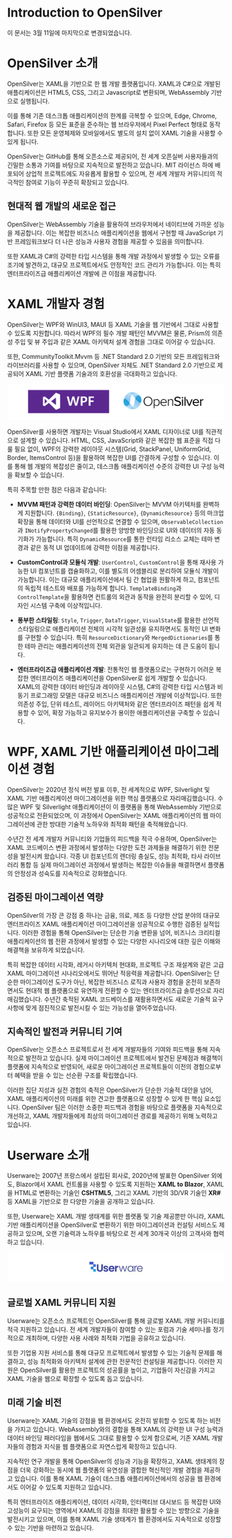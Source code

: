 # Introduction to OpenSilver
이 문서는 3월 11일에 마지막으로 변경되었습니다.

# OpenSilver 소개
OpenSilver는 XAML을 기반으로 한 웹 개발 플랫폼입니다. XAML과 C#으로 개발된 애플리케이션은 HTML5, CSS, 그리고 Javascript로 변환되며, WebAssembly 기반으로 실행됩니다.

이를 통해 기존 데스크톱 애플리케이션의 한계를 극복할 수 있으며, Edge, Chrome, Safari, Firefox 등 모든 표준을 준수하는 웹 브라우저에서 Pixel Perfect 형태로 동작합니다. 또한 모든 운영체제와 모바일에서도 별도의 설치 없이 XAML 기술을 사용할 수 있게 됩니다.

OpenSilver는 GitHub를 통해 오픈소스로 제공되어, 전 세계 오픈실버 사용자들과의 긴밀한 소통과 기여를 바탕으로 지속적으로 발전하고 있습니다. MIT 라이선스 하에 배포되어 상업적 프로젝트에도 자유롭게 활용할 수 있으며, 전 세계 개발자 커뮤니티의 적극적인 참여로 기능이 꾸준히 확장되고 있습니다.

## 현대적 웹 개발의 새로운 접근
OpenSilver는 WebAssembly 기술을 활용하여 브라우저에서 네이티브에 가까운 성능을 제공합니다. 이는 복잡한 비즈니스 애플리케이션을 웹에서 구현할 때 JavaScript 기반 프레임워크보다 더 나은 성능과 사용자 경험을 제공할 수 있음을 의미합니다.

또한 XAML과 C#의 강력한 타입 시스템을 통해 개발 과정에서 발생할 수 있는 오류를 조기에 발견하고, 대규모 프로젝트에서도 안정적인 코드 관리가 가능합니다. 이는 특히 엔터프라이즈급 애플리케이션 개발에 큰 이점을 제공합니다.

# XAML 개발자 경험
 
OpenSilver는 WPF와 WinUI3, MAUI 등 XAML 기술을 웹 기반에서 그대로 사용할 수 있도록 지원합니다. 따라서 WPF의 필수 개발 패턴인 MVVM은 물론, Prism의 의존성 주입 및 뷰 주입과 같은 XAML 아키텍처 설계 경험을 그대로 이어갈 수 있습니다. 

또한, CommunityToolkit.Mvvm 등 .NET Standard 2.0 기반의 모든 프레임워크와 라이브러리를 사용할 수 있으며, OpenSilver 자체도 .NET Standard 2.0 기반으로 제공되어 XAML 기반 플랫폼 기술과의 호환성을 극대화하고 있습니다.

![image](https://raw.githubusercontent.com/UserwareDocumentation/userware-docs/main/images/5901bcf89ae64ebda5d33ea6b58f5cde.png)

OpenSilver를 사용하면 개발자는 Visual Studio에서 XAML 디자이너로 UI를 직관적으로 설계할 수 있습니다. HTML, CSS, JavaScript와 같은 복잡한 웹 표준을 직접 다룰 필요 없이, WPF의 강력한 레이아웃 시스템(Grid, StackPanel, UniformGrid, Border, ItemsControl 등)을 활용하여 복잡한 UI를 간결하게 구성할 수 있습니다. 이를 통해 웹 개발의 복잡성은 줄이고, 데스크톱 애플리케이션 수준의 강력한 UI 구성 능력을 확보할 수 있습니다.

특히 주목할 만한 점은 다음과 같습니다:

- **MVVM 패턴과 강력한 데이터 바인딩**: OpenSilver는 MVVM 아키텍처를 완벽하게 지원합니다. `{Binding}`, `{StaticResource}`, `{DynamicResource}` 등의 마크업 확장을 통해 데이터와 UI를 선언적으로 연결할 수 있으며, `ObservableCollection`과 `INotifyPropertyChanged`를 활용한 양방향 바인딩으로 UI와 데이터의 자동 동기화가 가능합니다. 특히 `DynamicResource`를 통한 런타임 리소스 교체는 테마 변경과 같은 동적 UI 업데이트에 강력한 이점을 제공합니다.

- **CustomControl과 모듈식 개발**: `UserControl`, `CustomControl`을 통해 재사용 가능한 UI 컴포넌트를 캡슐화하고, 이를 별도의 어셈블리로 분리하여 모듈식 개발이 가능합니다. 이는 대규모 애플리케이션에서 팀 간 협업을 원활하게 하고, 컴포넌트의 독립적 테스트와 배포를 가능하게 합니다. `TemplateBinding`과 `ControlTemplate`을 활용하면 컨트롤의 외관과 동작을 완전히 분리할 수 있어, 디자인 시스템 구축에 이상적입니다.

- **풍부한 스타일링**: `Style`, `Trigger`, `DataTrigger`, `VisualState`를 활용한 선언적 스타일링으로 애플리케이션 전체의 시각적 일관성을 유지하면서도 동적인 UI 변화를 구현할 수 있습니다. 특히 `ResourceDictionary`와 `MergedDictionaries`를 통한 테마 관리는 애플리케이션의 전체 외관을 일관되게 유지하는 데 큰 도움이 됩니다.

- **엔터프라이즈급 애플리케이션 개발**: 전통적인 웹 플랫폼으로는 구현하기 어려운 복잡한 엔터프라이즈 애플리케이션을 OpenSilver로 쉽게 개발할 수 있습니다. XAML의 강력한 데이터 바인딩과 레이아웃 시스템, C#의 강력한 타입 시스템과 비동기 프로그래밍 모델은 대규모 비즈니스 애플리케이션 개발에 이상적입니다. 또한 의존성 주입, 단위 테스트, 레이어드 아키텍처와 같은 엔터프라이즈 패턴을 쉽게 적용할 수 있어, 확장 가능하고 유지보수가 용이한 애플리케이션을 구축할 수 있습니다.

# WPF, XAML 기반 애플리케이션 마이그레이션 경험

OpenSilver는 2020년 정식 버전 발표 이후, 전 세계적으로 WPF, Silverlight 및 XAML 기반 애플리케이션 마이그레이션을 위한 핵심 플랫폼으로 자리매김했습니다. 수많은 WPF 및 Silverlight 애플리케이션이 이 플랫폼을 통해 WebAssembly 기반으로 성공적으로 전환되었으며, 이 과정에서 OpenSilver는 XAML 애플리케이션의 웹 마이그레이션에 관한 방대한 기술적 노하우와 최적화 패턴을 축적해왔습니다.

수년간 전 세계 개발자 커뮤니티와 기업들의 피드백을 적극 수용하며, OpenSilver는 XAML 코드베이스 변환 과정에서 발생하는 다양한 도전 과제들을 해결하기 위한 전문성을 발전시켜 왔습니다. 각종 UI 컴포넌트의 렌더링 충실도, 성능 최적화, 타사 라이브러리 통합 등 실제 마이그레이션 과정에서 발생하는 복잡한 이슈들을 해결하면서 플랫폼의 안정성과 성숙도를 지속적으로 강화했습니다.

## 검증된 마이그레이션 역량

OpenSilver의 가장 큰 강점 중 하나는 금융, 의료, 제조 등 다양한 산업 분야의 대규모 엔터프라이즈 XAML 애플리케이션 마이그레이션을 성공적으로 수행한 검증된 실적입니다. 이러한 경험을 통해 OpenSilver는 단순한 기술 변환을 넘어, 비즈니스 크리티컬 애플리케이션의 웹 전환 과정에서 발생할 수 있는 다양한 시나리오에 대한 깊은 이해와 해결책을 보유하게 되었습니다.

특히 복잡한 데이터 시각화, 레거시 아키텍처 현대화, 프로젝트 구조 재설계와 같은 고급 XAML 마이그레이션 시나리오에서도 뛰어난 적응력을 제공합니다. OpenSilver는 단순한 마이그레이션 도구가 아닌, 복잡한 비즈니스 로직과 사용자 경험을 온전히 보존하면서도 현대적 웹 플랫폼으로 유연하게 전환할 수 있는 엔터프라이즈급 솔루션으로 자리매김했습니다. 수년간 축적된 XAML 코드베이스를 재활용하면서도 새로운 기술적 요구사항에 맞게 점진적으로 발전시킬 수 있는 가능성을 열어주었습니다.

## 지속적인 발전과 커뮤니티 기여

OpenSilver는 오픈소스 프로젝트로서 전 세계 개발자들의 기여와 피드백을 통해 지속적으로 발전하고 있습니다. 실제 마이그레이션 프로젝트에서 발견된 문제점과 해결책이 플랫폼에 지속적으로 반영되어, 새로운 마이그레이션 프로젝트들이 이전의 경험으로부터 혜택을 받을 수 있는 선순환 구조를 확립했습니다.

이러한 집단 지성과 실전 경험의 축적은 OpenSilver가 단순한 기술적 대안을 넘어, XAML 애플리케이션의 미래를 위한 견고한 플랫폼으로 성장할 수 있게 한 핵심 요소입니다. OpenSilver 팀은 이러한 소중한 피드백과 경험을 바탕으로 플랫폼을 지속적으로 개선하고, XAML 개발자들에게 최상의 마이그레이션 경로를 제공하기 위해 노력하고 있습니다.

# Userware 소개

Userware는 2007년 프랑스에서 설립된 회사로, 2020년에 발표한 OpenSilver 외에도, Blazor에서 XAML 컨트롤을 사용할 수 있도록 지원하는 **XAML to Blazor**, XAML을 HTML로 변환하는 기술인 **CSHTML5**, 그리고 XAML 기반의 3D/VR 기술인 **XR#** 등 XAML을 기반으로 한 다양한 기술을 공개하고 있습니다.

또한, Userware는 XAML 개발 생태계를 위한 플랫폼 및 기술 제공뿐만 아니라, XAML 기반 애플리케이션을 OpenSilver로 변환하기 위한 마이그레이션과 컨설팅 서비스도 제공하고 있으며, 오랜 기술력과 노하우를 바탕으로 전 세계 30개국 이상의 고객사와 협력하고 있습니다.

![image](https://raw.githubusercontent.com/UserwareDocumentation/userware-docs/main/images/604e50ae32954394983ed41dbee25ab8.png)

## 글로벌 XAML 커뮤니티 지원

Userware는 오픈소스 프로젝트인 OpenSilver를 통해 글로벌 XAML 개발 커뮤니티를 적극 지원하고 있습니다. 전 세계 개발자들이 참여할 수 있는 포럼과 기술 세미나를 정기적으로 개최하며, 다양한 사용 사례와 최적화 기법을 공유하고 있습니다.

또한 기업용 지원 서비스를 통해 대규모 프로젝트에서 발생할 수 있는 기술적 문제를 해결하고, 성능 최적화와 아키텍처 설계에 관한 전문적인 컨설팅을 제공합니다. 이러한 지원은 OpenSilver를 활용한 프로젝트의 성공률을 높이고, 기업들이 자신감을 가지고 XAML 기술을 웹으로 확장할 수 있도록 돕고 있습니다.

## 미래 기술 비전

Userware는 XAML 기술의 강점을 웹 환경에서도 온전히 발휘할 수 있도록 하는 비전을 가지고 있습니다. WebAssembly와의 결합을 통해 XAML의 강력한 UI 구성 능력과 데이터 바인딩 패러다임을 웹에서도 그대로 활용할 수 있게 함으로써, 기존 XAML 개발자들의 경험과 지식을 웹 플랫폼으로 자연스럽게 확장하고 있습니다.

지속적인 연구 개발을 통해 OpenSilver의 성능과 기능을 확장하고, XAML 생태계의 장점을 더욱 강화하는 동시에 웹 플랫폼의 유연성을 결합한 혁신적인 개발 경험을 제공하고 있습니다. 이를 통해 XAML 기술이 데스크톱 애플리케이션에서의 성공을 웹 환경에서도 이어갈 수 있도록 지원하고 있습니다.

특히 엔터프라이즈 애플리케이션, 데이터 시각화, 인터랙티브 대시보드 등 복잡한 UI와 고성능이 요구되는 영역에서 XAML의 강점을 최대한 활용할 수 있는 방향으로 기술을 발전시키고 있으며, 이를 통해 XAML 기술 생태계가 웹 환경에서도 지속적으로 성장할 수 있는 기반을 마련하고 있습니다.